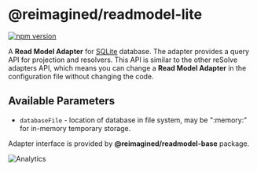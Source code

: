 # **@reimagined/readmodel-lite**
[![npm version](https://badge.fury.io/js/@reimagined/readmodel-lite.svg)](https://badge.fury.io/js/@reimagined/readmodel-lite)

A **Read Model Adapter** for [SQLite](https://www.sqlite.org/) database.
The adapter provides a query API for projection and resolvers. This API is similar to the other reSolve adapters API, which means you can change a **Read Model Adapter** in the configuration file without changing the code.

## Available Parameters
* `databaseFile` - location of database in file system, may be ":memory:" for in-memory temporary storage.

Adapter interface is provided by **@reimagined/readmodel-base** package.

![Analytics](https://ga-beacon.appspot.com/UA-118635726-1/packages-resolve-readmodel-lite-readme?pixel)
